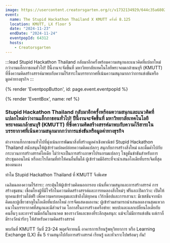 ```yaml
---
image: https://usercontent.creatorsgarten.org/c/v1732134929/644c35a6802c02345887f156/image_zw0xxx.webp
event:
  name: The Stupid Hackathon Thailand X KMUTT ครั้งที่ 8.125
  location: KMUTT, LX floor 5
  date: "2024-11-23"
  endDate: "2024-11-24"
  eventpopId: 64312
  hosts:
    - Creatorsgarten
---
```


:::lead
Stupid Hackathon Thailand กลับมาอีกครั้งพร้อมความสนุกและแนวคิดที่แปลกใหม่กว่างานแฮ็กกาธอนทั่วไป! ปีนี้งานจะจัดขึ้นที่ มหาวิทยาลัยเทคโนโลยีพระจอมเกล้าธนบุรี (KMUTT) ที่ซึ่งความคิดสร้างสรรค์มาพบกับความไร้สาระในบรรยากาศที่เน้นความสนุกมากกว่าการแข่งขันหรือมูลค่าทางธุรกิจ
:::

{% render 'EventpopButton', id: page.event.eventpopId %}

{% render 'EventBox', name: ref %}


### Stupid Hackathon Thailand กลับมาอีกครั้งพร้อมความสนุกและแนวคิดที่แปลกใหม่กว่างานแฮ็กกาธอนทั่วไป! ปีนี้งานจะจัดขึ้นที่ มหาวิทยาลัยเทคโนโลยีพระจอมเกล้าธนบุรี (KMUTT) ที่ซึ่งความคิดสร้างสรรค์มาพบกับความไร้สาระในบรรยากาศที่เน้นความสนุกมากกว่าการแข่งขันหรือมูลค่าทางธุรกิจ

ต่างจากแฮ็กกาธอนทั่วไปที่มุ่งเน้นการพัฒนาสิ่งที่สร้างมูลค่าเชิงพาณิชย์ Stupid Hackathon Thailand สนับสนุนให้ผู้เข้าร่วมปลดปล่อยความคิดแปลกๆ สนุกกับการสร้างสิ่งใหม่ และดื่มด่ำไปกับกระบวนการสร้างสรรค์ไอเดีย ไม่ว่าจะเป็นการสร้างภาษาโปรแกรมแปลกๆ โซลูชันขำขันสำหรับการประชุมออนไลน์ หรืออะไรก็ตามที่ทำให้คนอื่นยิ้มได้ ผู้เข้าร่วมมีอิสระที่จะนำเสนอไอเดียที่บรรเจิดที่สุดของตนเอง

ทำไม Stupid Hackathon Thailand ที่ KMUTT จึงพิเศษ

เฉลิมฉลองความไร้สาระ: กระตุ้นให้ผู้เข้าร่วมคิดนอกกรอบ เน้นที่ความสนุกและการสร้างสรรค์
การสร้างชุมชน: เชื่อมโยงผู้ที่มีใจรักในความคิดสร้างสรรค์และการทดลองสิ่งใหม่ๆ
ฟรีและเปิดกว้าง: เปิดให้ทุกคนเข้าร่วมได้ฟรี เพื่อความครอบคลุมและเข้าถึงได้ทุกคน
เวิร์กช็อปและการเสวนา: มีเซสชันจากนักคิดและผู้เชี่ยวชาญในไอเดียที่แปลกใหม่
การจัดแสดงผลงาน: ผู้เข้าร่วมสามารถนำเสนอผลงานสุดแหวกแนวในบรรยากาศที่สนุกและมีส่วนร่วม
โอกาสในการสร้างเครือข่าย: พบปะและแลกเปลี่ยนไอเดียกับคนอื่นๆ และอาจร่วมมือกันในอนาคต
ของรางวัลและของที่ระลึกสุดสนุก: แม้จะไม่มีการแข่งขัน แต่เราก็มีรางวัลน่ารักๆ ให้สำหรับความคิดสร้างสรรค์

พบกันที่ KMUTT วันที่ 23-24 พฤศจิกายนนี้ อาคารการเรียนรู้พหุวิทยาการ หรือ Learning Exchange (LX)  ชั้น 5 ร่วมสนุกไปกับการสร้างสรรค์ เรียนรู้ และหัวเราะไปพร้อมๆ กัน!